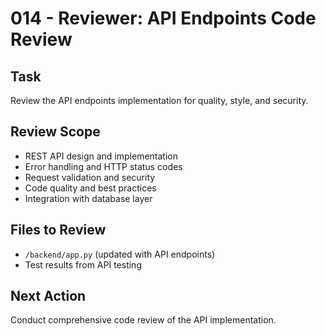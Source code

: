 # 014 - Reviewer: API Endpoints Code Review

## Task
Review the API endpoints implementation for quality, style, and security.

## Review Scope
- REST API design and implementation
- Error handling and HTTP status codes
- Request validation and security
- Code quality and best practices
- Integration with database layer

## Files to Review
- `/backend/app.py` (updated with API endpoints)
- Test results from API testing

## Next Action
Conduct comprehensive code review of the API implementation.
